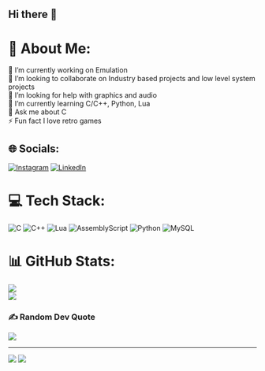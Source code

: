## Hi there 👋

# 💫 About Me:
🔭 I’m currently working on Emulation<br>
👯 I’m looking to collaborate on Industry based projects and low level system projects<br>
🤝 I’m looking for help with graphics and audio<br>
🌱 I’m currently learning C/C++, Python, Lua<br>
💬 Ask me about C<br>
⚡ Fun fact I love retro games


## 🌐 Socials:
[![Instagram](https://img.shields.io/badge/Instagram-%23E4405F.svg?logo=Instagram&logoColor=white)](https://instagram.com/kushkelaiya) [![LinkedIn](https://img.shields.io/badge/LinkedIn-%230077B5.svg?logo=linkedin&logoColor=white)](https://in.linkedin.com/in/kush-kelaiya-920345322)

# 💻 Tech Stack:
![C](https://img.shields.io/badge/c-%2300599C.svg?style=for-the-badge&logo=c&logoColor=white) ![C++](https://img.shields.io/badge/c++-%2300599C.svg?style=for-the-badge&logo=c%2B%2B&logoColor=white) ![Lua](https://img.shields.io/badge/lua-%232C2D72.svg?style=for-the-badge&logo=lua&logoColor=white) ![AssemblyScript](https://img.shields.io/badge/assembly%20script-%23000000.svg?style=for-the-badge&logo=assemblyscript&logoColor=white) ![Python](https://img.shields.io/badge/python-3670A0?style=for-the-badge&logo=python&logoColor=ffdd54) ![MySQL](https://img.shields.io/badge/mysql-4479A1.svg?style=for-the-badge&logo=mysql&logoColor=white)
# 📊 GitHub Stats:
![](https://github-readme-streak-stats.herokuapp.com/?user=Kush-Kelaiya22&theme=dark&hide_border=false)<br/>
![](https://github-readme-stats.vercel.app/api/top-langs/?username=Kush-Kelaiya22&theme=dark&hide_border=false&include_all_commits=true&count_private=false&layout=compact)

### ✍️ Random Dev Quote
![](https://quotes-github-readme.vercel.app/api?type=horizontal&theme=radical)

---
[![](https://visitcount.itsvg.in/api?id=Kush-Kelaiya22&icon=0&color=0)](https://visitcount.itsvg.in)
[![](https://visitcount.itsvg.in/api?id=Kush-Kelaiya22&label=Visits&color=0&icon=1&pretty=true)](https://visitcount.itsvg.in)
<!-- Proudly created with GPRM ( https://gprm.itsvg.in ) -->
